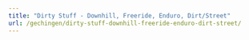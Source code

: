 ```yaml
---
title: "Dirty Stuff - Downhill, Freeride, Enduro, Dirt/Street"
url: /gechingen/dirty-stuff-downhill-freeride-enduro-dirt-street/
---
```


